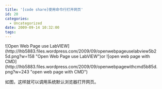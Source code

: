 ```yaml
---
title: '[code share]使用命令行打开网页'
id: 20
categories:
  - Uncategorized
date: 2009-09-14 10:32:00
tags:
---
```


<div id="msgcns!866B8F96A2761BBE!1378" class="bvMsg">![Open Web Page use LabVIEW](http://lhb5883.files.wordpress.com/2009/09/openwebpageuselabview5b25d.png?w=158 "Open Web Page use LabVIEW")or ![open web page with CMD](http://lhb5883.files.wordpress.com/2009/09/openwebpagewithcmd5b85d.png?w=243 "open web page with CMD")    

如图，这样就可以调用系统默认浏览器打开网页。
  </div>
